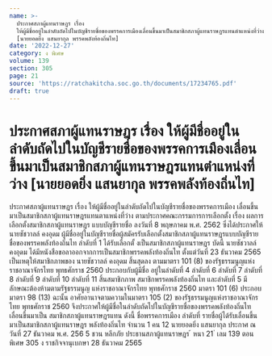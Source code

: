 ```yaml
---
name: >-
  ประกาศสภาผู้แทนราษฎร เรื่อง
  ให้ผู้มีชื่ออยู่ในลำดับถัดไปในบัญชีรายชื่อของพรรคการเมืองเลื่อนขึ้นมาเป็นสมาชิกสภาผู้แทนราษฎรแทนตำแหน่งที่ว่าง
  [นายยอดยิ่ง แสนยากุล พรรคพลังท้องถิ่นไท]
date: '2022-12-27'
category: ง พิเศษ
volume: 139
section: 305
page: 21
source: 'https://ratchakitcha.soc.go.th/documents/17234765.pdf'
draft: true
---
```


# ประกาศสภาผู้แทนราษฎร เรื่อง ให้ผู้มีชื่ออยู่ในลำดับถัดไปในบัญชีรายชื่อของพรรคการเมืองเลื่อนขึ้นมาเป็นสมาชิกสภาผู้แทนราษฎรแทนตำแหน่งที่ว่าง [นายยอดยิ่ง แสนยากุล พรรคพลังท้องถิ่นไท]

ประกาศสภาผู้แทนราษฎร เรื่อง ให้ผู้มีชื่ออยู่ในลำดับถัดไปในบัญชีรายชื่อของพรรคการเมือง เลื่อนขึ้นมาเป็นสมาชิกสภาผู้แทนราษฎรแทนตาแหน่งที่ว่าง ตามประกาศคณะกรรมการการเลือกตั้ง เรื่อง ผลการเลือกตั้งสมาชิกสภาผู้แทนราษฎร แบบบัญชีรายชื่อ ลงวันที่ 8 พฤษภาคม พ.ศ. 2562 ซึ่งได้ประกาศให้ นายชัชวาลล์ คงอุดม ผู้มีชื่ออยู่ในบัญชีรายชื่อผู้สมัครรับเลือกตั้งสมาชิกสภาผู้แทนราษฎรแบบบัญชีรายชื่อของพรรคพลังท้องถิ่นไท ลำดับที่ 1 ได้รับเลือกตั้ งเป็นสมาชิกสภาผู้แทนราษฎร บัดนี้ นายชัชวาลล์ คงอุดม ได้มีหนังสือขอลาออกจากการเป็นสมาชิกพรรคพลังท้องถิ่นไท ตั้งแต่วันที่ 23 ธันวาคม 2565 เป็นเหตุให้สมาชิกภาพของ นายชัชวาลล์ คงอุดม สิ้นสุดลง ตามมาตรา 101 (8) ของรัฐธรรมนูญแห่งราชอาณาจักรไทย พุทธศักราช 2560 ประกอบกับผู้มีชื่อ อยู่ในลำดับที่ 4 ลำดับที่ 6 ลำดับที่ 7 ลำดับที่ 8 ลำดับที่ 9 ลำดับที่ 10 ลำดับที่ 11 สิ้นสมาชิกภาพ สมาชิกพรรคพลังท้องถิ่นไท และลำดับที่ 5 มีลักษณะต้องห้ามตามรัฐธรรมนูญ แห่งราชอาณาจักรไทย พุทธศักราช 2560 มาตรา 101 (6) ประกอบมาตรา 98 (13) ฉะนั้น อาศัยอานาจตามความในมาตรา 105 (2) ของรัฐธรรมนูญแห่งราชอาณาจักรไทย พุทธศักราช 2560 จึงประกาศให้ผู้มีชื่อในลำดับถัดไปในบัญชีรายชื่อของพรรคพลังท้องถิ่นไท เลื่อนขึ้นมาเป็น สมาชิกสภาผู้แทนราษฎรแทน ดังนี้ ชื่อพรรคการเมือง ลำดับที่ รายชื่อผู้ได้รับเลื่อนขึ้นมาเป็นสมาชิกสภาผู้แทนราษฎร พลังท้องถิ่นไท จำนวน 1 คน 12 นายยอดยิ่ง แสนยากุล ประกาศ ณ วันที่ 27 ธันวาคม พ.ศ. 256 5 ชวน หลีกภัย ประธานสภาผู้แทนราษฎร ้ หนา 21 ่ เลม 139 ตอนพิเศษ 305 ง ราชกิจจานุเบกษา 28 ธันวาคม 2565
